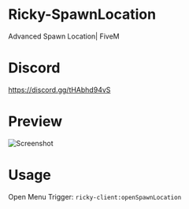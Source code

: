 # Ricky-SpawnLocation
Advanced Spawn Location| FiveM

# Discord
https://discord.gg/tHAbhd94vS

# Preview
![Screenshot](https://cdn.discordapp.com/attachments/1132396198247026780/1132396461330550844/spawnlocation_preview.png)

# Usage
Open Menu Trigger: `ricky-client:openSpawnLocation`
